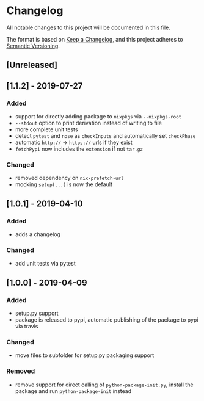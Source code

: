 # Changelog
All notable changes to this project will be documented in this file.

The format is based on [Keep a Changelog](https://keepachangelog.com/en/1.0.0/),
and this project adheres to [Semantic Versioning](https://semver.org/spec/v2.0.0.html).

## [Unreleased]

## [1.1.2] - 2019-07-27

### Added
 - support for directly adding package to `nixpkgs` via `--nixpkgs-root`
 - `--stdout` option to print derivation instead of writing to file
 - more complete unit tests
 - detect `pytest` and `nose` as `checkInputs` and automatically set `checkPhase`
 - automatic `http://` -> `https://` urls if they exist
 - `fetchPypi` now includes the `extension` if not `tar.gz`

### Changed
 - removed dependency on `nix-prefetch-url`
 - mocking `setup(...)` is now the default

## [1.0.1] - 2019-04-10
### Added
- adds a changelog

### Changed
- add unit tests via pytest

## [1.0.0] - 2019-04-09
### Added
- setup.py support
- package is released to pypi, automatic publishing of the package to pypi via travis

### Changed
- move files to subfolder for setup.py packaging support

### Removed
- remove support for direct calling of `python-package-init.py`, install the
  package and run `python-package-init` instead
